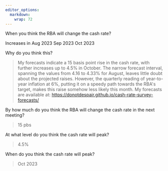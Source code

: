 ```yaml
---
editor_options: 
  markdown: 
    wrap: 72
---
```


When you think the RBA will change the cash rate?

Increases in Aug 2023 Sep 2023 Oct 2023


Why do you think this?

> My forecasts indicate a 15 basis point rise in the cash rate, with further increases up to 4.5% in October. The narrow forecast interval, spanning the values from 4.16 to 4.33% for August, leaves little doubt about the projected raises. However, the quarterly reading of year-to-year inflation at 6%, putting it on a speedy path towards the RBA's target, makes this raise somehow less likely this month. My forecasts are available at: https://donotdespair.github.io/cash-rate-survey-forecasts/


By how much do you think the RBA will change the cash rate in the next
meeting?

> 15 pbs

At what level do you think the cash rate will peak?

> 4.5%

When do you think the cash rate will peak?

> Oct 2023

